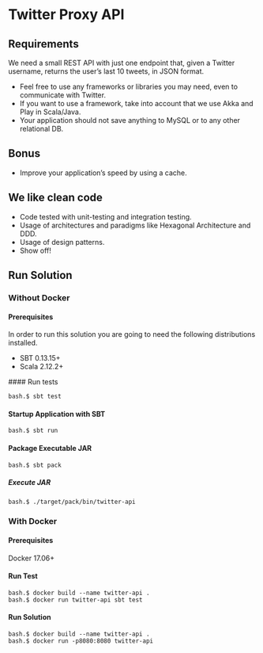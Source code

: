 # Twitter Proxy API

## Requirements

We need a small REST API with just one endpoint that, given a Twitter username, returns the user’s last 10 tweets, in JSON format.

- Feel free to use any frameworks or libraries you may need, even to communicate with Twitter.
- If you want to use a framework, take into account that we use Akka and Play in Scala/Java.
- Your application should not save anything to MySQL or to any other relational DB.

## Bonus

- Improve your application’s speed by using a cache.

## We like clean code

- Code tested with unit-testing and integration testing.
- Usage of architectures and paradigms like Hexagonal Architecture and DDD.
- Usage of design patterns.
- Show off!


## Run Solution

### Without Docker

#### Prerequisites

In order to run this solution you are going to need the following distributions installed.

- SBT 0.13.15+
- Scala 2.12.2+

#### Run tests

```shell
bash.$ sbt test
```

#### Startup Application with SBT

```shell
bash.$ sbt run
```

#### Package Executable JAR

```shell
bash.$ sbt pack
```

##### Execute JAR

```shell
bash.$ ./target/pack/bin/twitter-api
```

### With Docker

#### Prerequisites

Docker 17.06+

#### Run Test

```shell
bash.$ docker build --name twitter-api .
bash.$ docker run twitter-api sbt test
```

#### Run Solution

```shell
bash.$ docker build --name twitter-api .
bash.$ docker run -p8080:8080 twitter-api
```
